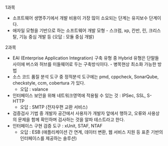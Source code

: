 1과목

- 소프트웨어 생명주기에서 개발 비용이 가장 많이 소요되는 단계는 유지보수 단계이다.
- 애자일 모형을 기반으로 하는 소프트웨어 개발 모형 - 스크럼, xp, 칸반, 린, 크리스탈, 기능 중심 개발 등 (오답 : 모듈 중심 개발)

2과목

- EAI (Enterprise Application Integration) 구축 유형 중 Hybrid 유형은 단말들 사이에 버스와 허브를 미들웨어로 두는 구축방식이다. - 병목현상 최소화 가능한 방법
- 소스 코드 품질 분석 도구 중 정적분석 도구에는 pmd, cppcheck, SonarQube, checkstyle, ccm, cobertura 가 있다.
    - 오답 : valance
- 인터페이스 보안을 위해 네트워크영역에 적용될 수 있는 것 : IPSec, SSL, S-HTTP
    - 오답 : SMTP (전자우편 교환 서비스)
- 검증검사 기법 중 개발자 공간에서 사용자가 개발자 앞에서 행하고, 오류와 사용상의 문제을 함께 확인하며 검사하는 것을 알파 테스트라고 한다.
- 인터페이스 구현 검증 도구 : xUnit, STAF, NTAF
    - 오답 : ESB (애플리케이션 간 연계, 데이터 변환, 웹 서비스 지원 등 표준 기반의 인터페이스를 제공하는 솔루션)